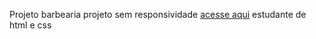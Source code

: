 Projeto barbearia
projeto sem responsividade
<a href="https://joaovitrocha.github.io/projeto-barbearia/">acesse aqui</a>
estudante de html e css
